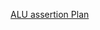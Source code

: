 [ALU assertion Plan](https://docs.google.com/spreadsheets/d/1YxeEJnJ779qYJg7mD84Sb7NZR_iOXw2M7xbJqxRsEF4/edit?usp=sharing)
